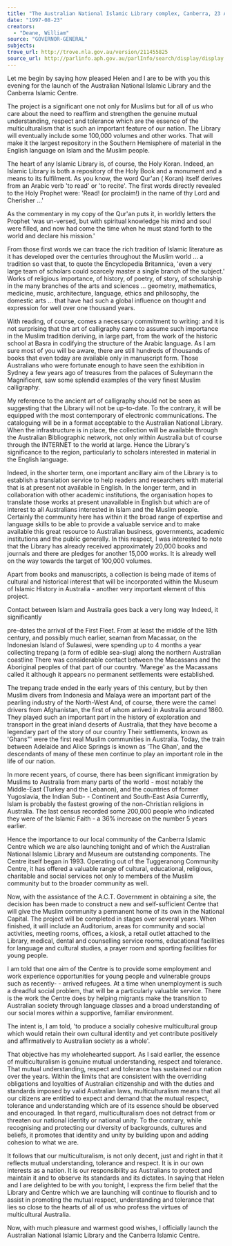 ```yaml
---
title: "The Australian National Islamic Library complex, Canberra, 23 August 1997: address at the launch."
date: "1997-08-23"
creators:
  - "Deane, William"
source: "GOVERNOR-GENERAL"
subjects:
trove_url: http://trove.nla.gov.au/version/211455825
source_url: http://parlinfo.aph.gov.au/parlInfo/search/display/display.w3p;query=Id%3A%22media/pressrel/S5J30%22
---
```




Let me begin by saying how pleased Helen and I are to be with you this
evening for the launch of the Australian National Islamic Library and the
Canberra Islamic Centre.

 The project is a significant one not
only for Muslims but for all of us who care about the need to reaffirm and
strengthen the genuine mutual understanding, respect and tolerance which are
the essence of the multiculturalism that is such an important feature of our
nation. The Library will eventually include some 100,000 volumes and other
works. That will make it the largest repository in the Southern Hemisphere
of material in the English language on Islam and the Muslim people.

 The heart of any Islamic Library is, of course, the Holy Koran.
Indeed, an Islamic Library is both a repository of the Holy Book and a
monument and a means to its fulfilment. As you know, the word Qur'an
(
Koran) itself derives from an Arabic verb 'to read' or 'to recite'.
The first words directly revealed to the Holy Prophet were: 'Read! (or
proclaim!) in the name of thy Lord and Cherisher ...'

 As the
commentary in my copy of the Qur'an puts it, in worldly letters the Prophet
'was un-versed, but with spiritual knowledge his mind and soul were filled,
and now had come the time when he must stand forth to the world and declare
his mission.'

 From those first words we can trace the rich
tradition of Islamic literature as it has developed over the centuries
throughout the Muslim world ... a tradition so vast that, to quote the
Encyclopedia Britannica, 'even a very large team of scholars could scarcely
master a single branch of the subject.' Works of religious importance, of
history, of poetry, of story, of scholarship in the many branches of the
arts and sciences ... geometry, mathematics, medicine, music, architecture,
language, ethics and philosophy, the domestic arts ... that have had such a
global influence on thought and expression for well over one thousand
years.

 With 
reading, of course, comes a necessary
commitment to 
writing: and it is not surprising that the art of
calligraphy came to assume such importance in the Muslim tradition deriving,
in large part, from the work of the historic school at Basra in codifying
the structure of the Arabic language. As I am sure most of you will be
aware, there are still hundreds of thousands of books that even today are
available only in manuscript form. Those Australians who were fortunate
enough to have seen the exhibition in Sydney a few years ago of treasures
from the palaces of Suleymann the Magnificent, saw some splendid examples of
the very finest Muslim calligraphy.

 My reference to the ancient
art of calligraphy should not be seen as suggesting that the Library will
not be up-to-date. To the contrary, it will be equipped with the most
contemporary of electronic communications. The cataloguing will be in a
format acceptable to the Australian National Library. When the
infrastructure is in place, the collection will be available through the
Australian Bibliographic network, not only within Australia but of course
through the INTERNET to the world at large. Hence the Library's significance
to the region, particularly to scholars interested in material in the
English language.

 Indeed, in the shorter term, one important
ancillary aim of the Library is to establish a translation service to help
readers and researchers with material that is at present not available in
English. In the longer term, and in collaboration with other academic
institutions, the organisation hopes to translate those works at present
unavailable in English but which are of interest to all Australians
interested in Islam and the Muslim people. Certainly the community here has
within it the broad range of expertise and language skills to be able to
provide a valuable service and to make available this great resource to
Australian business, governments, academic institutions and the public
generally. In this respect, I was interested to note that the Library has
already received approximately 20,000 books and journals and there are
pledges for another 15,000 works. It is already well on the way towards the
target of 100,000 volumes.

 Apart from books and manuscripts, a
collection is being made of items of cultural and historical interest that
will be incorporated within the Museum of Islamic History in Australia -
another very important element of this project.

 Contact between
Islam and Australia goes back a very long way Indeed, it significantly

pre-dates the arrival of the First Fleet. From at least the middle of
the 18th century, and possibly much earlier, seaman from Macassar, on the
Indonesian Island of Sulawesi, were spending up to 4 months a year
collecting trepang (a form of edible sea-slug) along the northern Australian
coastline There was considerable contact between the Macassans and the
Aboriginal peoples of that part of our country.  'Marege' as the Macassans
called it although it appears no permanent settlements were
established.

 The trepang trade ended in the early years of this
century, but by then Muslim divers from Indonesia and Malaya were an
important part of the pearling industry of the North-West And, of course,
there were the camel drivers from Afghanistan, the first of whom arrived in
Australia around 1860. They played such an important part in the history of
exploration and transport in the great inland deserts of Australia, that
they have become a legendary part of the story of our country Their
settlements, known as 'Ghans"' were the first real Muslim communities in
Australia. Today, the train between Adelaide and Alice Springs is known as
'The Ghan', and the descendants of many of these men continue to play an
important role in the life of our nation.

 In more recent years,
of course, there has been significant immigration by Muslims to Australia
from many parts of the world - most notably the Middle-East (Turkey and the
Lebanon), and the countries of former Yugoslavia, the Indian Sub- -
Continent and South-East Asia Currently, Islam is probably the fastest
growing of the non-Christian religions in Australia. The last census
recorded some 200,000 people who indicated they were of the Islamic Faith -
a 36% increase on the number 5 years earlier.

 Hence the
importance to our local community of the Canberra Islamic Centre which we
are also launching tonight and of which the Australian National Islamic
Library and Museum are outstanding components. The Centre itself began in
1993. Operating out of the Tuggeranong Community Centre, it has offered a
valuable range of cultural, educational, religious, charitable and social
services not only to members of the Muslim community but to the broader
community as well.

 Now, with the assistance of the A.C.T.
Government in obtaining a site, the decision has been made to construct a
new and self-sufficient Centre that will give the Muslim community a
permanent home of its own in the National Capital. The project will be
completed in stages over several years. When finished, it will include an
Auditorium, areas for community and social activities, meeting rooms,
offices, a kiosk, a retail outlet attached to the Library, medical, dental
and counselling service rooms, educational facilities for language and
cultural studies, a prayer room and sporting facilities for young
people.

 I am told that one aim of the Centre is to provide some
employment and work experience opportunities for young people and vulnerable
groups such as recently- - arrived refugees. At a time when unemployment is
such a dreadful social problem, that will be a particularly valuable
service. There is the work the Centre does by helping migrants make the
transition to Australian society through language classes and a broad
understanding of our social mores within a supportive, familiar
environment.

 The intent is, I am told, 'to produce a socially
cohesive multicultural group which would retain their own cultural identity
and yet contribute positively and affirmatively to Australian society as a
whole'.

 That objective has my wholehearted support. As I said
earlier, the essence of multiculturalism is genuine mutual understanding,
respect and tolerance. That mutual understanding, respect and tolerance has
sustained our nation over the years. Within the limits that are consistent
with the overriding obligations and loyalties of Australian citizenship and
with the duties and standards imposed by valid Australian laws,
multiculturalism means that all our citizens are entitled to expect and
demand that the mutual respect, tolerance and understanding which are of its
essence should be observed and encouraged. In that regard, multiculturalism
does not detract from or threaten our national identity or national unity.
To the contrary, while recognising and protecting our diversity of
backgrounds, cultures and beliefs, it promotes that identity and unity by
building upon and adding cohesion to what we are.

 It follows
that our multiculturalism, is not only decent, just and right in that it
reflects mutual understanding, tolerance and respect. It is in our own
interests as a nation. It is our responsibility as Australians to protect
and maintain it and to observe its standards and its dictates. In saying
that Helen and I are delighted to be with you tonight, I express the firm
belief that the Library and Centre which we are launching will continue to
flourish and to assist in promoting the mutual respect, understanding and
tolerance that lies so close to the hearts of all of us who profess the
virtues of multicultural Australia.

 Now, with much pleasure and
warmest good wishes, I officially launch the Australian National Islamic
Library and the Canberra Islamic Centre. 

